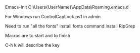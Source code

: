 Emacs-Init
C:\Users\{UserName}\AppData\Roaming\.emacs.d

For Windows run ControlCapLock.ps1 in admin


Need to run "all the fonts" install fonts command
Install RipGrep


Macros are <f3> to start and <f4> to finish

C-h k 
will describe the key 

